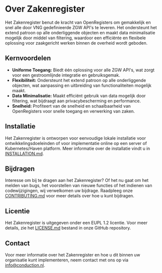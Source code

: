 # Over Zakenregister

Het Zakenregister benut de kracht van OpenRegisters om gemakkelijk en snel alle door VNG gedefinieerde ZGW API's te leveren. Het ondersteunt het extend patroon op alle onderliggende objecten en maakt data minimalisatie mogelijk door middel van filtering, waardoor een efficiënte en flexibele oplossing voor zaakgericht werken binnen de overheid wordt geboden.

## Kernvoordelen

- **Uniforme Toegang:** Biedt één oplossing voor alle ZGW API's, wat zorgt voor een gestroomlijnde integratie en gebruiksgemak.
- **Flexibiliteit:** Ondersteunt het extend patroon op alle onderliggende objecten, wat aanpassing en uitbreiding van functionaliteiten mogelijk maakt.
- **Data Minimalisatie:** Maakt efficiënt gebruik van data mogelijk door filtering, wat bijdraagt aan privacybescherming en performance.
- **Snelheid:** Profiteert van de snelheid en schaalbaarheid van OpenRegisters voor snelle toegang en verwerking van zaken.

## Installatie

Het Zakenregister is ontworpen voor eenvoudige lokale installatie voor ontwikkelingsdoeleinden of voor implementatie online op een server of Kubernetes/Haven platform. Meer informatie over de installatie vindt u in [INSTALLATION.md](INSTALLATION.md).

## Bijdragen

Interesse om bij te dragen aan het Zakenregister? Of het nu gaat om het melden van bugs, het voorstellen van nieuwe functies of het indienen van codewijzigingen, wij verwelkomen uw bijdrage. Raadpleeg onze [CONTRIBUTING.md](CONTRIBUTING.md) voor meer details over hoe u kunt bijdragen.

## Licentie

Het Zakenregister is uitgegeven onder een EUPL 1.2 licentie. Voor meer details, zie het [LICENSE.md](LICENSE.md) bestand in onze GitHub repository.

## Contact

Voor meer informatie over het Zakenregister en hoe u dit binnen uw organisatie kunt implementeren, neem contact met ons op via [info@conduction.nl](mailto:info@conduction.nl).
